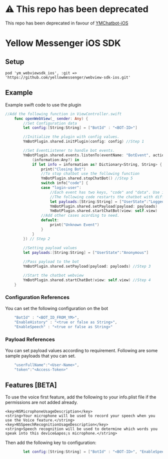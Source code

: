 # ⚠️ This repo has been deprecated
This repo has been deprecated in favour of [YMChatbot-iOS](https://github.com/yellowmessenger/YMChatbot-iOS)

# Yellow Messenger iOS SDK

## Setup

```podspec
pod 'ym_webviewsdk_ios', :git => 'https://github.com/yellowmessenger/webview-sdk-ios.git'
``` 

## Example
Example swift code to use the plugin
```swift
//Add the following function in ViewController.swift
    func openWebView(_ sender: Any) {
        //Set Configuration data
        let config:[String:String] = ["BotId" : "<BOT-ID>"]

        //Initialize the plugin with config values.
        YmBotPlugin.shared.initPlugin(config: config) //Step 1

        //Set EventListener to handle bot events.
        YmBotPlugin.shared.events.listenTo(eventName: "BotEvent", action: {
            (information:Any?) in
            if let info = information as? Dictionary<String, String> {
                print("Closing Bot")
                //To stop chatbot use the following function
                YmBotPlugin.shared.stopChatBot() //Step 5
                switch info["code"] {
                case "login-user":
                    //Each event has two keys, "code" and "data". Use info["code"] or info["data"] to access the values
                    //The following code restarts the chatbot with different payload values.
                    let payloads:[String:String] = ["UserState":"LoggedIn"]
                    YmBotPlugin.shared.setPayload(payload: payloads)
                    YmBotPlugin.shared.startChatBot(view: self.view)
                //Add other cases acording to need.
                default:
                    print("Unknown Event")
                }
            }
        }) // Step 2
        
        //Setting payload values
        let payloads:[String:String] = ["UserState":"Anonymous"]

        //Pass payload to the bot
        YmBotPlugin.shared.setPayload(payload: payloads) //Step 3

        //Start the chatbot webview
        YmBotPlugin.shared.startChatBot(view: self.view) //Step 4
    }
```

### Configuration References
You can set the following configuration on the bot
```js
    "BotId" : "<BOT_ID_FROM_YM>",
    "EnableHistory" : "<true or false as String>",
    "EnableSpeech" : "<true or false as String>"
```

### Payload References
You can set payload values according to requirement. Following are some sample payloads that you can set.
```js
    "userFullName":"<User-Name>", 
    "token":"<Access-Token>"
```

## Features [BETA]

To use the voice first feature, add the following to your info.plist file if the permissions are not added already.
```plist
<key>NSMicrophoneUsageDescription</key>  
<string>Your microphone will be used to record your speech when you use the Voice feature.</string>
<key>NSSpeechRecognitionUsageDescription</key>  
<string>Speech recognition will be used to determine which words you speak into this device&apos;s microphone.</string>
```

Then add the following key to configuration: 
```swift
        let config:[String:String] = ["BotId" : "<BOT-ID>", "EnableSpeech":"true"]
```

